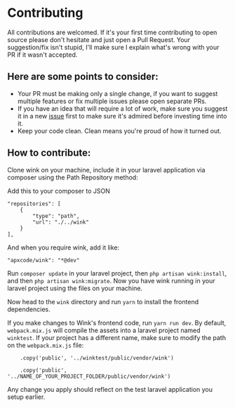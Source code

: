 # Contributing

All contributions are welcomed. If it's your first time contributing to open source please don't hesitate and just open a Pull Request. Your suggestion/fix isn't stupid, I'll make sure I explain what's wrong with your PR if it wasn't accepted.

## Here are some points to consider:

- Your PR must be making only a single change, if you want to suggest multiple features or fix multiple issues please open separate PRs.
- If you have an idea that will require a lot of work, make sure you suggest it in a new [issue](https://github.com/apxcode/wink/issues) first to make sure it's admired before investing time into it.
- Keep your code clean. Clean means you're proud of how it turned out.

## How to contribute:

Clone wink on your machine, include it in your laravel application via composer using the Path Repository method:

Add this to your composer to JSON

```
"repositories": [
    {
        "type": "path",
        "url": "./../wink"
    }
],
```

And when you require wink, add it like:

```
"apxcode/wink": "*@dev"
```

Run `composer update` in your laravel project, then `php artisan wink:install`, and then `php artisan wink:migrate`. Now you have wink running in your laravel project using the files on your machine.

Now head to the `wink` directory and run `yarn` to install the frontend dependencies.

If you make changes to Wink's frontend code, run `yarn run dev`. By default, `webpack.mix.js` will compile the assets into a laravel project named `winktest`. If your project has a different name, make sure to modify the path on the `webpack.mix.js` file:

```
    .copy('public', '../winktest/public/vendor/wink')
```
```
    .copy('public', '../NAME_OF_YOUR_PROJECT_FOLDER/public/vendor/wink')
```


Any change you apply should reflect on the test laravel application you setup earlier.
